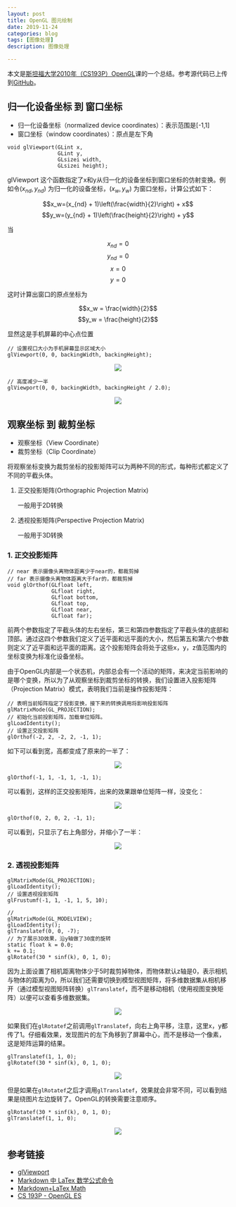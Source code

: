 ```yaml
---
layout: post
title: OpenGL 图元绘制
date: 2019-11-24
categories: blog
tags: [图像处理]
description: 图像处理

---
```



本文是[斯坦福大学2010年（CS193P）OpenGL](https://youtu.be/_WcMe4Yj0NM)课的一个总结。参考源代码已上传到[GitHub](https://github.com/zyuanming/OpenGLTransform)。

## 归一化设备坐标 到 窗口坐标

* 归一化设备坐标（normalized device coordinates）：表示范围是[-1,1]
* 窗口坐标（window coordinates）：原点是左下角

```
void glViewport(GLint x,
                GLint y,
                GLsizei width,
                GLsizei height);

```

glViewport 这个函数指定了x和y从归一化的设备坐标到窗口坐标的仿射变换。例如令$(x_{nd},y_{nd})$ 为归一化的设备坐标，$(x_w,y_w)$ 为窗口坐标，计算公式如下：

$$x_w=(x_{nd} + 1)\left(\frac{width}{2}\right) + x$$
$$y_w=(y_{nd} + 1)\left(\frac{height}{2}\right) + y$$

当

$$x_{nd} = 0$$
$$y_{nd} = 0$$
$$x = 0$$
$$y = 0$$

这时计算出窗口的原点坐标为

$$x_w = \frac{width}{2}$$
$$y_w = \frac{height}{2}$$

显然这是手机屏幕的中心点位置

```
// 设置视口大小为手机屏幕显示区域大小
glViewport(0, 0, backingWidth, backingHeight);
```
<div align = center>

![](/assets/images/2019/11-27-2.png)

</div>

```
// 高度减少一半
glViewport(0, 0, backingWidth, backingHeight / 2.0);
```
<div align = center>

![](/assets/images/2019/11-27-1.png)

</div>


## 观察坐标 到 裁剪坐标

* 观察坐标（View Coordinate）
* 裁剪坐标（Clip Coordinate）

将观察坐标变换为裁剪坐标的投影矩阵可以为两种不同的形式，每种形式都定义了不同的平截头体。
1. 正交投影矩阵(Orthographic Projection Matrix)

    一般用于2D转换

2. 透视投影矩阵(Perspective Projection Matrix)

    一般用于3D转换


### 1. 正交投影矩阵

```
// near 表示摄像头离物体距离少于near的，都裁剪掉
// far 表示摄像头离物体距离大于far的，都裁剪掉
void glOrthof(GLfloat left,
              GLfloat right,
              GLfloat bottom,
              GLfloat top,
              GLfloat near,
              GLfloat far);
```
前两个参数指定了平截头体的左右坐标，第三和第四参数指定了平截头体的底部和顶部。通过这四个参数我们定义了近平面和远平面的大小，然后第五和第六个参数则定义了近平面和远平面的距离。这个投影矩阵会将处于这些x，y，z值范围内的坐标变换为标准化设备坐标。


由于OpenGL内部是一个状态机，内部总会有一个活动的矩阵，来决定当前影响的是哪个变换，所以为了从观察坐标到裁剪坐标的转换，我们设置进入投影矩阵（Projection Matrix）模式，表明我们当前是操作投影矩阵：

```
// 表明当前矩阵指定了投影变换，接下来的转换调用将影响投影矩阵
glMatrixMode(GL_PROJECTION);
// 初始化当前投影矩阵，加载单位矩阵。
glLoadIdentity();
// 设置正交投影矩阵
glOrthof(-2, 2, -2, 2, -1, 1);
```

如下可以看到宽，高都变成了原来的一半了：
<div align = center>

![](/assets/images/2019/11-27-3.png)

</div>


```
glOrthof(-1, 1, -1, 1, -1, 1);
```
可以看到，这样的正交投影矩阵，出来的效果跟单位矩阵一样，没变化：
<div align = center>

![](/assets/images/2019/11-27-2.png)

</div>

```
glOrthof(0, 2, 0, 2, -1, 1);
```
可以看到，只显示了右上角部分，并缩小了一半：
<div align = center>

![](/assets/images/2019/11-27-4.png)

</div>


### 2. 透视投影矩阵

```
glMatrixMode(GL_PROJECTION);
glLoadIdentity();
// 设置透视投影矩阵
glFrustumf(-1, 1, -1, 1, 5, 10);

// 
glMatrixMode(GL_MODELVIEW);	
glLoadIdentity();
glTranslatef(0, 0, -7);
// 为了展示3D效果，沿y轴做了30度的旋转
static float k = 0.0;
k += 0.1;
glRotatef(30 * sinf(k), 0, 1, 0);
```
因为上面设置了相机距离物体少于5时裁剪掉物体，而物体默认z轴是0，表示相机与物体的距离为0，所以我们还需要切换到模型视图矩阵，将多维数据集从相机移开（通过模型视图矩阵转换）`glTranslatef`，而不是移动相机（使用视图变换矩阵）以便可以查看多维数据集。
<div align = center>

![](/assets/images/2019/11-27-6.gif)
</div>


如果我们在`glRotatef`之前调用`glTranslatef`，向右上角平移，注意，这里x，y都传了1。仔细看效果，发现图片的左下角移到了屏幕中心，而不是移动一个像素，这是矩阵运算的结果。
```
glTranslatef(1, 1, 0);
glRotatef(30 * sinf(k), 0, 1, 0);
```
<div align = center>

![](/assets/images/2019/11-27-7.gif)
</div>


但是如果在`glRotatef`之后才调用`glTranslatef`，效果就会非常不同，可以看到结果是绕图片左边旋转了。OpenGL的转换需要注意顺序。
```
glRotatef(30 * sinf(k), 0, 1, 0);
glTranslatef(1, 1, 0);
```
<div align = center>

![](/assets/images/2019/11-27-8.gif)
</div>


## 参考链接

* [glViewport](https://www.khronos.org/registry/OpenGL-Refpages/gl4/html/glViewport.xhtml)
* [Markdown 中 LaTex 数学公式命令](https://juejin.im/post/5c0a27ee6fb9a049d05d8b70)
* [Markdown+LaTex Math](https://ming-lian.github.io/2019/03/30/Markdown-LaTexMath/)
* [CS 193P - OpenGL ES](https://web.stanford.edu/class/cs193p/cgi-bin/drupal/node/79)